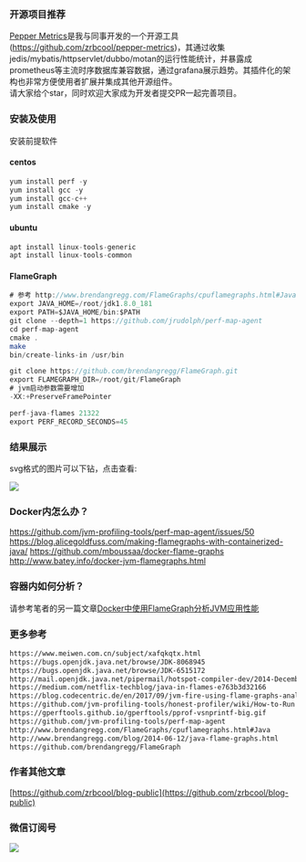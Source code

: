 ### 开源项目推荐
[Pepper Metrics](https://github.com/zrbcool/pepper-metrics)是我与同事开发的一个开源工具(https://github.com/zrbcool/pepper-metrics)，其通过收集jedis/mybatis/httpservlet/dubbo/motan的运行性能统计，并暴露成prometheus等主流时序数据库兼容数据，通过grafana展示趋势。其插件化的架构也非常方便使用者扩展并集成其他开源组件。  
请大家给个star，同时欢迎大家成为开发者提交PR一起完善项目。

### 安装及使用
安装前提软件
#### centos
```java
yum install perf -y
yum install gcc -y
yum install gcc-c++
yum install cmake -y
```

#### ubuntu

```java
apt install linux-tools-generic
apt install linux-tools-common
```

#### FlameGraph

```java
# 参考 http://www.brendangregg.com/FlameGraphs/cpuflamegraphs.html#Java
export JAVA_HOME=/root/jdk1.8.0_181
export PATH=$JAVA_HOME/bin:$PATH
git clone --depth=1 https://github.com/jrudolph/perf-map-agent
cd perf-map-agent
cmake .
make
bin/create-links-in /usr/bin

git clone https://github.com/brendangregg/FlameGraph.git
export FLAMEGRAPH_DIR=/root/git/FlameGraph
# jvm启动参数需要增加
-XX:+PreserveFramePointer

perf-java-flames 21322
export PERF_RECORD_SECONDS=45
```

### 结果展示

svg格式的图片可以下钻，点击查看: 

![](http://oss.zrbcool.top/picgo/flamegraph-21322.svg)

### Docker内怎么办？
https://github.com/jvm-profiling-tools/perf-map-agent/issues/50
https://blog.alicegoldfuss.com/making-flamegraphs-with-containerized-java/
https://github.com/mboussaa/docker-flame-graphs
http://www.batey.info/docker-jvm-flamegraphs.html

### 容器内如何分析？
请参考笔者的另一篇文章[Docker中使用FlameGraph分析JVM应用性能](https://juejin.im/post/5d3300cf51882539af1922be)
### 更多参考
```bash
https://www.meiwen.com.cn/subject/xafqkqtx.html
https://bugs.openjdk.java.net/browse/JDK-8068945
https://bugs.openjdk.java.net/browse/JDK-6515172
http://mail.openjdk.java.net/pipermail/hotspot-compiler-dev/2014-December/016477.html
https://medium.com/netflix-techblog/java-in-flames-e763b3d32166
https://blog.codecentric.de/en/2017/09/jvm-fire-using-flame-graphs-analyse-performance/
https://github.com/jvm-profiling-tools/honest-profiler/wiki/How-to-Run
https://gperftools.github.io/gperftools/pprof-vsnprintf-big.gif
https://github.com/jvm-profiling-tools/perf-map-agent
http://www.brendangregg.com/FlameGraphs/cpuflamegraphs.html#Java
http://www.brendangregg.com/blog/2014-06-12/java-flame-graphs.html
https://github.com/brendangregg/FlameGraph  
```

### 作者其他文章
[https://github.com/zrbcool/blog-public](https://github.com/zrbcool/blog-public)  
### 微信订阅号
![](http://oss.zrbcool.top/Fv816XFbZB2JQazo5LHBoy2_SGVz)